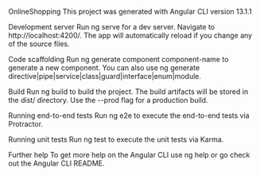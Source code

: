OnlineShopping
This project was generated with Angular CLI version 13.1.1

Development server
Run ng serve for a dev server. Navigate to http://localhost:4200/. The app will automatically reload if you change any of the source files.

Code scaffolding
Run ng generate component component-name to generate a new component. You can also use ng generate directive|pipe|service|class|guard|interface|enum|module.

Build
Run ng build to build the project. The build artifacts will be stored in the dist/ directory. Use the --prod flag for a production build.

Running end-to-end tests
Run ng e2e to execute the end-to-end tests via Protractor.

Running unit tests
Run ng test to execute the unit tests via Karma.

Further help
To get more help on the Angular CLI use ng help or go check out the Angular CLI README.
